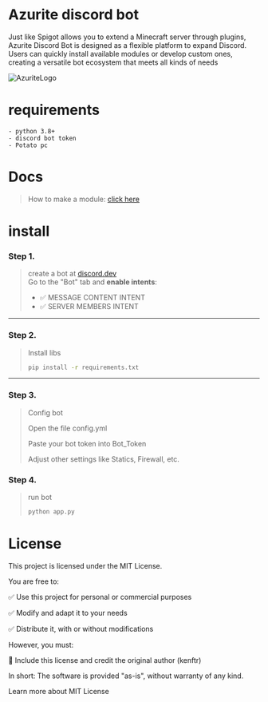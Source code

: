 # Azurite discord bot
Just like Spigot allows you to extend a Minecraft server through plugins, Azurite Discord Bot is designed as a flexible platform to expand Discord. Users can quickly install available modules or develop custom ones, creating a versatile bot ecosystem that meets all kinds of needs

![AzuriteLogo](https://media.discordapp.net/attachments/966486152255262801/1418211808983912602/ebb8aea97de5a20333e54b24ec090cc5.png?ex=68cd4c2c&is=68cbfaac&hm=93c6f3e3d3502c426fbcf682652bb6832c7419b3fb291af26a2bdfa2ec83d705&=?width=40&height=300)
# requirements
```
- python 3.8+
- discord bot token
- Potato pc
```

# Docs
> How to make a module: [click here](https://github.com/Notkenftr/Azurite/blob/main/docs/MODULE.md)

# install

### Step 1.  
> create a bot at [discord.dev](https://discord.com/developers/applications)  
> Go to the "Bot" tab and **enable intents**:
> - ✅ MESSAGE CONTENT INTENT  
> - ✅ SERVER MEMBERS INTENT
---

### Step 2. 
> Install libs  
> 
> ```bash
> pip install -r requirements.txt
> ```
---

### Step 3.
> Config bot
> 
> Open the file config.yml
> 
> Paste your bot token into Bot_Token
> 
> Adjust other settings like Statics, Firewall, etc.
> 
### Step 4.
> run bot
> 
> ```bash
> python app.py
> ```

# License

This project is licensed under the MIT License.

You are free to:

✅ Use this project for personal or commercial purposes

✅ Modify and adapt it to your needs

✅ Distribute it, with or without modifications

However, you must:

📄 Include this license and credit the original author (kenftr)

In short: The software is provided "as-is", without warranty of any kind.

Learn more about MIT License

